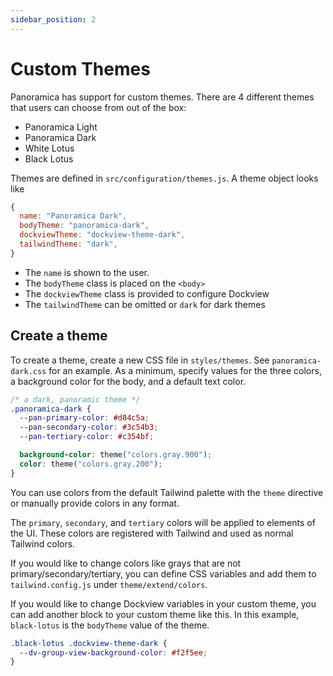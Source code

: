 ```yaml
---
sidebar_position: 2
---
```


# Custom Themes

Panoramica has support for custom themes. There are 4 different
themes that users can choose from out of the box:

- Panoramica Light
- Panoramica Dark
- White Lotus
- Black Lotus

Themes are defined in `src/configuration/themes.js`. A theme object looks like

```js
{
  name: "Panoramica Dark",
  bodyTheme: "panoramica-dark",
  dockviewTheme: "dockview-theme-dark",
  tailwindTheme: "dark",
}
```

- The `name` is shown to the user.
- The `bodyTheme` class is placed on the `<body>`
- The `dockviewTheme` class is provided to configure Dockview
- The `tailwindTheme` can be omitted or `dark` for dark themes

## Create a theme

To create a theme, create a new CSS file in `styles/themes`.
See `panoramica-dark.css` for an example. As a minimum, specify
values for the three colors, a background color for the body,
and a default text color.

```css
/* a dark, panoramic theme */
.panoramica-dark {
  --pan-primary-color: #d84c5a;
  --pan-secondary-color: #3c54b3;
  --pan-tertiary-color: #c354bf;

  background-color: theme("colors.gray.900");
  color: theme("colors.gray.200");
}
```

You can use colors from the default Tailwind palette with the `theme` directive
or manually provide colors in any format.

The `primary`, `secondary`, and `tertiary` colors will be applied to
elements of the UI. These colors are registered with Tailwind and used
as normal Tailwind colors.

If you would like to change colors like grays that are not primary/secondary/tertiary, you can define CSS variables and add them to `tailwind.config.js`
under `theme/extend/colors`.

If you would like to change Dockview variables in your custom theme,
you can add another block to your custom theme like this. In this example,
`black-lotus` is the `bodyTheme` value of the theme.

```css
.black-lotus .dockview-theme-dark {
  --dv-group-view-background-color: #f2f5ee;
}
```
